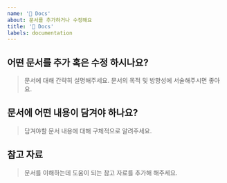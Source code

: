 ```yaml
---
name: '📄 Docs'
about: 문서를 추가하거나 수정해요
title: '📄 Docs'
labels: documentation
---
```


## **어떤 문서를 추가 혹은 수정 하시나요?**

> 문서에 대해 간략히 설명해주세요.
> 문서의 목적 및 방향성에 서술해주시면 좋아요.

## **문서에 어떤 내용이 담겨야 하나요?**

> 담겨야할 문서 내용에 대해 구체적으로 알려주세요.

## **참고 자료**

> 문서를 이해하는데 도움이 되는 참고 자료를 추가해 해주세요.
